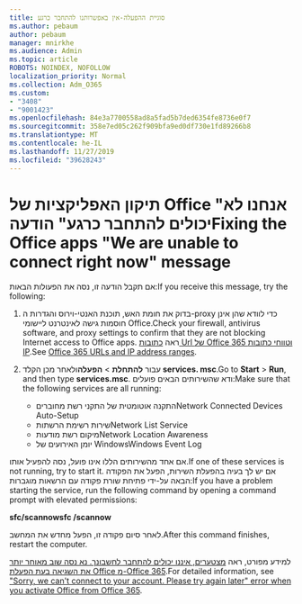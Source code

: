 ```yaml
---
title: סוגיית ההפעלה-אין באפשרותנו להתחבר כרגע
ms.author: pebaum
author: pebaum
manager: mnirkhe
ms.audience: Admin
ms.topic: article
ROBOTS: NOINDEX, NOFOLLOW
localization_priority: Normal
ms.collection: Adm_O365
ms.custom:
- "3408"
- "9001423"
ms.openlocfilehash: 84e3a7700558ad8a5fad5b7ded6354fe8736e0f7
ms.sourcegitcommit: 358e7ed05c262f909bfa9ed0df730e1fd89266b8
ms.translationtype: MT
ms.contentlocale: he-IL
ms.lasthandoff: 11/27/2019
ms.locfileid: "39628243"
---
```

# <a name="fixing-the-office-apps-we-are-unable-to-connect-right-now-message"></a><span data-ttu-id="ba337-102">תיקון האפליקציות של Office "אנחנו לא יכולים להתחבר כרגע" הודעה</span><span class="sxs-lookup"><span data-stu-id="ba337-102">Fixing the Office apps "We are unable to connect right now" message</span></span>

<span data-ttu-id="ba337-103">אם תקבל הודעה זו, נסה את הפעולות הבאות:</span><span class="sxs-lookup"><span data-stu-id="ba337-103">If you receive this message, try the following:</span></span>

1. <span data-ttu-id="ba337-104">בדוק את חומת האש, תוכנת האנטי-וירוס והגדרות ה-proxy כדי לוודא שהן אינן חוסמות גישה לאינטרנט ליישומי Office.</span><span class="sxs-lookup"><span data-stu-id="ba337-104">Check your firewall, antivirus software, and proxy settings to confirm that they are not blocking Internet access to Office apps.</span></span> <span data-ttu-id="ba337-105">ראה [כתובות Url של Office 365 וטווחי כתובות IP](https://docs.microsoft.com/office365/enterprise/urls-and-ip-address-ranges).</span><span class="sxs-lookup"><span data-stu-id="ba337-105">See [Office 365 URLs and IP address ranges](https://docs.microsoft.com/office365/enterprise/urls-and-ip-address-ranges).</span></span>

2. <span data-ttu-id="ba337-106">עבור **להתחלת** > **הפעלה**ולאחר מכן הקלד **services. msc**.</span><span class="sxs-lookup"><span data-stu-id="ba337-106">Go to **Start** > **Run**, and then type **services.msc**.</span></span> <span data-ttu-id="ba337-107">ודא שהשירותים הבאים פועלים:</span><span class="sxs-lookup"><span data-stu-id="ba337-107">Make sure that the following services are all running:</span></span>
    - <span data-ttu-id="ba337-108">התקנה אוטומטית של התקני רשת מחוברים</span><span class="sxs-lookup"><span data-stu-id="ba337-108">Network Connected Devices Auto-Setup</span></span>
    - <span data-ttu-id="ba337-109">שירות רשימת הרשתות</span><span class="sxs-lookup"><span data-stu-id="ba337-109">Network List Service</span></span>
    - <span data-ttu-id="ba337-110">מיקום רשת מודעות</span><span class="sxs-lookup"><span data-stu-id="ba337-110">Network Location Awareness</span></span>
    - <span data-ttu-id="ba337-111">יומן האירועים של Windows</span><span class="sxs-lookup"><span data-stu-id="ba337-111">Windows Event Log</span></span>

<span data-ttu-id="ba337-112">אם אחד מהשירותים הללו אינו פועל, נסה להפעיל אותו.</span><span class="sxs-lookup"><span data-stu-id="ba337-112">If one of these services is not running, try to start it.</span></span> <span data-ttu-id="ba337-113">אם יש לך בעיה בהפעלת השירות, הפעל את הפקודה הבאה על-ידי פתיחת שורת פקודה עם הרשאות מוגברות:</span><span class="sxs-lookup"><span data-stu-id="ba337-113">If you have a problem starting the service, run the following command by opening a command prompt with elevated permissions:</span></span>

<span data-ttu-id="ba337-114">**sfc/scannow**</span><span class="sxs-lookup"><span data-stu-id="ba337-114">**sfc /scannow**</span></span>

<span data-ttu-id="ba337-115">לאחר סיום פקודה זו, הפעל מחדש את המחשב.</span><span class="sxs-lookup"><span data-stu-id="ba337-115">After this command finishes, restart the computer.</span></span>

<span data-ttu-id="ba337-116">למידע מפורט, ראה [מצטערים, איננו יכולים להתחבר לחשבונך. נא נסה שוב מאוחר יותר את השגיאה בעת הפעלת Office מ-Office 365](https://docs.microsoft.com/office/troubleshoot/activation-installation/issue-when-activate-office-from-office-365).</span><span class="sxs-lookup"><span data-stu-id="ba337-116">For detailed information, see ["Sorry, we can't connect to your account. Please try again later" error when you activate Office from Office 365](https://docs.microsoft.com/office/troubleshoot/activation-installation/issue-when-activate-office-from-office-365).</span></span>